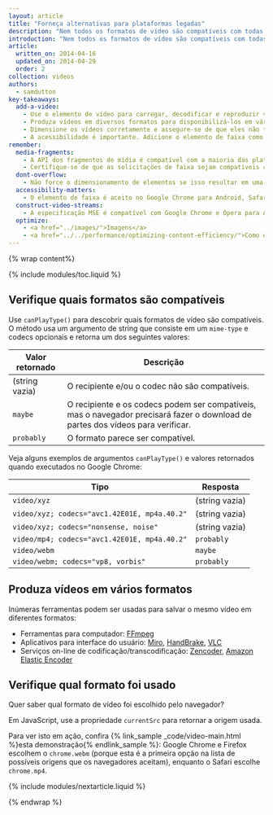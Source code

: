 ```yaml
---
layout: article
title: "Forneça alternativas para plataformas legadas"
description: "Nem todos os formatos de vídeo são compatíveis com todas as plataformas. Verifique quais formatos são aceitos pelas principais plataformas e faça com que seu vídeo seja exibido corretamente em cada um deles."
introduction: "Nem todos os formatos de vídeo são compatíveis com todas as plataformas. Verifique quais formatos são aceitos pelas principais plataformas e faça com que seu vídeo seja exibido corretamente em cada um deles."
article:
  written_on: 2014-04-16
  updated_on: 2014-04-29
  order: 2
collection: videos
authors:
  - samdutton
key-takeaways:
  add-a-video:
    - Use o elemento de vídeo para carregar, decodificar e reproduzir vídeos no seu site.
    - Produza vídeos em diversos formatos para disponibilizá-los em várias plataformas de dispositivos móveis.
    - Dimensione os vídeos corretamente e assegure-se de que eles não transbordem os recipientes.
    - A acessibilidade é importante. Adicione o elemento de faixa como um derivado do elemento de vídeo.
remember:
  media-fragments:
    - A API dos fragmentos de mídia é compatível com a maioria das plataformas, mas não com iOS.
    - Certifique-se de que as solicitações de faixa sejam compatíveis com seu servidor. As solicitações de faixa são habilitadas por padrão na maioria dos servidores, mas alguns serviços de hospedagem podem desativá-las.
  dont-overflow:
    - Não force o dimensionamento de elementos se isso resultar em uma proporção diferente do vídeo original. Uma imagem achatada ou alongada tem aparência feia.
  accessibility-matters:
    - O elemento de faixa é aceito no Google Chrome para Android, Safari (iOS) e em todos os navegadores atuais para computador, exceto Firefox (veja <a href="http://caniuse.com/track" title="Track element support status">caniuse.com/track</a>). Também existem diversas opções de polyfill disponíveis. Recomendamos o <a href='//www.delphiki.com/html5/playr/' title='Playr track element polyfill'>Playr</a> ou o <a href='//captionatorjs.com/' title='Captionator track'>Captionator</a>.
  construct-video-streams:
    - A especificação MSE é compatível com Google Chrome e Opera para Android e com o Internet Explorer 11 e Google Chrome para computador, com suporte planejado para <a href='http://wiki.mozilla.org/Platform/MediaSourceExtensions' title='Firefox Media Source Extensions implementation timeline'>Firefox</a>.
  optimize:
    - <a href="../images/">Imagens</a>
    - <a href="../../performance/optimizing-content-efficiency/">Como otimizar a eficiência do conteúdo</a>
---
```


{% wrap content%}

{% include modules/toc.liquid %}

<style>

  img, video, object {
    max-width: 100%;
  }

  img.center {
    display: block;
    margin-left: auto;
    margin-right: auto;
  }

</style>

## Verifique quais formatos são compatíveis

Use `canPlayType()` para descobrir quais formatos de vídeo são compatíveis. O método usa um argumento de string que consiste em um `mime-type` e codecs opcionais e retorna um dos seguintes valores:

<table class="table">
  <thead>
    <tr>
      <th>Valor retornado</th>
      <th>Descrição</th>
    </tr>
  </thead>
  <tbody>
    <tr>
      <td data-th="Valor retornado">(string vazia)</td>
      <td data-th="Descrição">O recipiente e/ou o codec não são compatíveis.</td>
    </tr>
    <tr>
      <td data-th="Valor retornado"><code>maybe</code></td>
      <td data-th="Descrição">
        O recipiente e os codecs podem ser compatíveis, mas o navegador
        precisará fazer o download de partes dos vídeos para verificar.
      </td>
    </tr>
    <tr>
      <td data-th="Valor retornado"><code>probably</code></td>
      <td data-th="Descrição">O formato parece ser compatível.
      </td>
    </tr>
  </tbody>
</table>

Veja alguns exemplos de argumentos `canPlayType()` e valores retornados quando executados no Google Chrome:


<table class="table">
  <thead>
    <tr>
      <th>Tipo</th>
      <th>Resposta</th>
    </tr>
  </thead>
  <tbody>
    <tr>
      <td data-th="Tipo"><code>video/xyz</code></td>
      <td data-th="Resposta">(string vazia)</td>
    </tr>
    <tr>
      <td data-th="Tipo"><code>video/xyz; codecs="avc1.42E01E, mp4a.40.2"</code></td>
      <td data-th="Resposta">(string vazia)</td>
    </tr>
    <tr>
      <td data-th="Tipo"><code>video/xyz; codecs="nonsense, noise"</code></td>
      <td data-th="Resposta">(string vazia)</td>
    </tr>
    <tr>
      <td data-th="Tipo"><code>video/mp4; codecs="avc1.42E01E, mp4a.40.2"</code></td>
      <td data-th="Resposta"><code>probably</code></td>
    </tr>
    <tr>
      <td data-th="Tipo"><code>video/webm</code></td>
      <td data-th="Resposta"><code>maybe</code></td>
    </tr>
    <tr>
      <td data-th="Tipo"><code>video/webm; codecs="vp8, vorbis"</code></td>
      <td data-th="Resposta"><code>probably</code></td>
    </tr>
  </tbody>
</table>


## Produza vídeos em vários formatos

Inúmeras ferramentas podem ser usadas para salvar o mesmo vídeo em diferentes formatos:

* Ferramentas para computador: [FFmpeg](//ffmpeg.org/)
* Aplicativos para interface do usuário: [Miro](//www.mirovideoconverter.com/), [HandBrake](//handbrake.fr/), [VLC](//www.videolan.org/)
* Serviços on-line de codificação/transcodificação: [Zencoder](//en.wikipedia.org/wiki/Zencoder), [Amazon Elastic Encoder](//aws.amazon.com/elastictranscoder)

## Verifique qual formato foi usado

Quer saber qual formato de vídeo foi escolhido pelo navegador?

Em JavaScript, use a propriedade `currentSrc` para retornar a origem usada.

Para ver isto em ação, confira {% link_sample _code/video-main.html %}esta demonstração{% endlink_sample %}: Google Chrome e Firefox escolhem o `chrome.webm` (porque esta é a primeira opção na lista de possíveis origens que os navegadores aceitam), enquanto o Safari escolhe `chrome.mp4`.

{% include modules/nextarticle.liquid %}

{% endwrap %}

